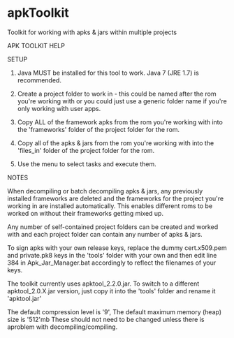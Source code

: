 # apkToolkit

Toolkit for working with apks &amp; jars within multiple projects


APK TOOLKIT HELP


SETUP

1. Java MUST be installed for this tool to work. Java 7 (JRE 1.7) is recommended.

2. Create a project folder to work in - this could be named after the rom you're working
   with or you could just use a generic folder name if you're only working with user apps.

3. Copy ALL of the framework apks from the rom you're working with into the 'frameworks'
   folder of the project folder for the rom.

4. Copy all of the apks & jars from the rom you're working with into the 'files_in' folder 
   of the project folder for the rom.

5. Use the menu to select tasks and execute them.


NOTES

When decompiling or batch decompiling apks & jars, any previously installed frameworks 
are deleted and the frameworks for the project you're working in are installed automatically.
This enables different roms to be worked on without their frameworks getting mixed up.

Any number of self-contained project folders can be created and worked with and each 
project folder can contain any number of apks & jars.

To sign apks with your own release keys, replace the dummy cert.x509.pem and 
private.pk8 keys in the 'tools' folder  with your own and then edit line 384 in 
Apk_Jar_Manager.bat accordingly to reflect the filenames of your keys.

The toolkit currently uses apktool_2.2.0.jar. To switch to a different apktool_2.0.X.jar
version, just copy it into the 'tools' folder and rename it 'apktool.jar'

The default compression level is '9', The default maximum memory (heap) size is '512'mb 
These should not need to be changed unless there is aproblem with decompiling/compiling.
